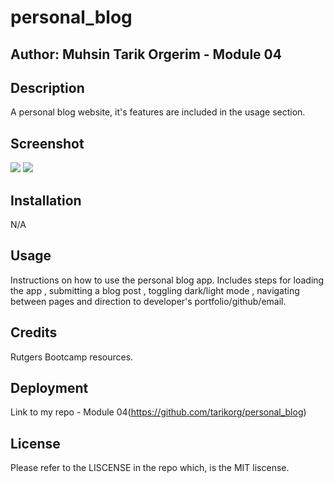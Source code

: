 # personal_blog

## Author: Muhsin Tarik Orgerim - Module 04

## Description
A personal blog website, it's features are included in the usage section.

## Screenshot
 <image src="Assets/images/blog1.png">
  <image src="Assets/images/blog2.png">


## Installation
N/A

## Usage
Instructions on how to use the personal blog app. Includes steps for loading the app , submitting a blog post , toggling dark/light mode , navigating between pages and direction to developer's portfolio/github/email.

## Credits
Rutgers Bootcamp resources.

## Deployment
Link to my repo - Module 04(https://github.com/tarikorg/personal_blog)

## License
Please refer to the LISCENSE in the repo which, is the MIT liscense.